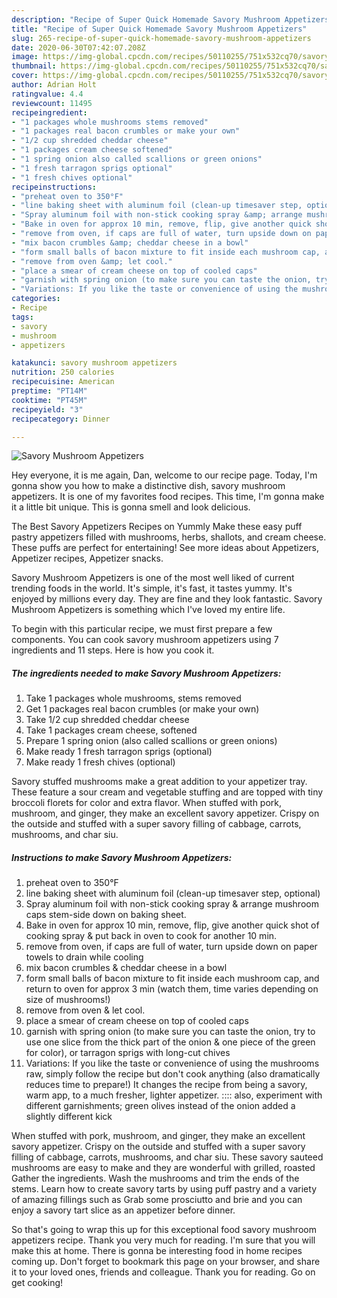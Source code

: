 ```yaml
---
description: "Recipe of Super Quick Homemade Savory Mushroom Appetizers"
title: "Recipe of Super Quick Homemade Savory Mushroom Appetizers"
slug: 265-recipe-of-super-quick-homemade-savory-mushroom-appetizers
date: 2020-06-30T07:42:07.208Z
image: https://img-global.cpcdn.com/recipes/50110255/751x532cq70/savory-mushroom-appetizers-recipe-main-photo.jpg
thumbnail: https://img-global.cpcdn.com/recipes/50110255/751x532cq70/savory-mushroom-appetizers-recipe-main-photo.jpg
cover: https://img-global.cpcdn.com/recipes/50110255/751x532cq70/savory-mushroom-appetizers-recipe-main-photo.jpg
author: Adrian Holt
ratingvalue: 4.4
reviewcount: 11495
recipeingredient:
- "1 packages whole mushrooms stems removed"
- "1 packages real bacon crumbles or make your own"
- "1/2 cup shredded cheddar cheese"
- "1 packages cream cheese softened"
- "1 spring onion also called scallions or green onions"
- "1 fresh tarragon sprigs optional"
- "1 fresh chives optional"
recipeinstructions:
- "preheat oven to 350°F"
- "line baking sheet with aluminum foil (clean-up timesaver step, optional)"
- "Spray aluminum foil with non-stick cooking spray &amp; arrange mushroom caps stem-side down on baking sheet."
- "Bake in oven for approx 10 min, remove, flip, give another quick shot of cooking spray &amp; put back in oven to cook for another 10 min."
- "remove from oven, if caps are full of water, turn upside down on paper towels to drain while cooling"
- "mix bacon crumbles &amp; cheddar cheese in a bowl"
- "form small balls of bacon mixture to fit inside each mushroom cap, and return to oven for approx 3 min (watch them, time varies depending on size of mushrooms!)"
- "remove from oven &amp; let cool."
- "place a smear of cream cheese on top of cooled caps"
- "garnish with spring onion (to make sure you can taste the onion, try to use one slice from the thick part of the onion &amp; one piece of the green for color), or tarragon sprigs with long-cut chives"
- "Variations: If you like the taste or convenience of using the mushrooms raw, simply follow the recipe but don&#39;t cook anything (also dramatically reduces time to prepare!) It changes the recipe from being a savory, warm app, to a much fresher, lighter appetizer. :::: also, experiment with different garnishments; green olives instead of the onion added a slightly different kick"
categories:
- Recipe
tags:
- savory
- mushroom
- appetizers

katakunci: savory mushroom appetizers 
nutrition: 250 calories
recipecuisine: American
preptime: "PT14M"
cooktime: "PT45M"
recipeyield: "3"
recipecategory: Dinner

---
```



![Savory Mushroom Appetizers](https://img-global.cpcdn.com/recipes/50110255/751x532cq70/savory-mushroom-appetizers-recipe-main-photo.jpg)

Hey everyone, it is me again, Dan, welcome to our recipe page. Today, I'm gonna show you how to make a distinctive dish, savory mushroom appetizers. It is one of my favorites food recipes. This time, I'm gonna make it a little bit unique. This is gonna smell and look delicious.

The Best Savory Appetizers Recipes on Yummly Make these easy puff pastry appetizers filled with mushrooms, herbs, shallots, and cream cheese. These puffs are perfect for entertaining! See more ideas about Appetizers, Appetizer recipes, Appetizer snacks.

Savory Mushroom Appetizers is one of the most well liked of current trending foods in the world. It's simple, it's fast, it tastes yummy. It's enjoyed by millions every day. They are fine and they look fantastic. Savory Mushroom Appetizers is something which I've loved my entire life.


To begin with this particular recipe, we must first prepare a few components. You can cook savory mushroom appetizers using 7 ingredients and 11 steps. Here is how you cook it.

<!--inarticleads1-->

##### The ingredients needed to make Savory Mushroom Appetizers:

1. Take 1 packages whole mushrooms, stems removed
1. Get 1 packages real bacon crumbles (or make your own)
1. Take 1/2 cup shredded cheddar cheese
1. Take 1 packages cream cheese, softened
1. Prepare 1 spring onion (also called scallions or green onions)
1. Make ready 1 fresh tarragon sprigs (optional)
1. Make ready 1 fresh chives (optional)


Savory stuffed mushrooms make a great addition to your appetizer tray. These feature a sour cream and vegetable stuffing and are topped with tiny broccoli florets for color and extra flavor. When stuffed with pork, mushroom, and ginger, they make an excellent savory appetizer. Crispy on the outside and stuffed with a super savory filling of cabbage, carrots, mushrooms, and char siu. 

<!--inarticleads2-->

##### Instructions to make Savory Mushroom Appetizers:

1. preheat oven to 350°F
1. line baking sheet with aluminum foil (clean-up timesaver step, optional)
1. Spray aluminum foil with non-stick cooking spray &amp; arrange mushroom caps stem-side down on baking sheet.
1. Bake in oven for approx 10 min, remove, flip, give another quick shot of cooking spray &amp; put back in oven to cook for another 10 min.
1. remove from oven, if caps are full of water, turn upside down on paper towels to drain while cooling
1. mix bacon crumbles &amp; cheddar cheese in a bowl
1. form small balls of bacon mixture to fit inside each mushroom cap, and return to oven for approx 3 min (watch them, time varies depending on size of mushrooms!)
1. remove from oven &amp; let cool.
1. place a smear of cream cheese on top of cooled caps
1. garnish with spring onion (to make sure you can taste the onion, try to use one slice from the thick part of the onion &amp; one piece of the green for color), or tarragon sprigs with long-cut chives
1. Variations: If you like the taste or convenience of using the mushrooms raw, simply follow the recipe but don&#39;t cook anything (also dramatically reduces time to prepare!) It changes the recipe from being a savory, warm app, to a much fresher, lighter appetizer. :::: also, experiment with different garnishments; green olives instead of the onion added a slightly different kick


When stuffed with pork, mushroom, and ginger, they make an excellent savory appetizer. Crispy on the outside and stuffed with a super savory filling of cabbage, carrots, mushrooms, and char siu. These savory sauteed mushrooms are easy to make and they are wonderful with grilled, roasted Gather the ingredients. Wash the mushrooms and trim the ends of the stems. Learn how to create savory tarts by using puff pastry and a variety of amazing fillings such as Grab some prosciutto and brie and you can enjoy a savory tart slice as an appetizer before dinner. 

So that's going to wrap this up for this exceptional food savory mushroom appetizers recipe. Thank you very much for reading. I'm sure that you will make this at home. There is gonna be interesting food in home recipes coming up. Don't forget to bookmark this page on your browser, and share it to your loved ones, friends and colleague. Thank you for reading. Go on get cooking!
